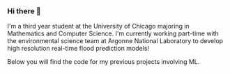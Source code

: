 ### Hi there 👋

I'm a third year student at the University of Chicago majoring in Mathematics and Computer Science. I'm currently working part-time with the environmental science team at Argonne National Laboratory to develop high resolution real-time flood prediction models! 

Below you will find the code for my previous projects involving ML.
<!--
**davdma/davdma** is a ✨ _special_ ✨ repository because its `README.md` (this file) appears on your GitHub profile.

Here are some ideas to get you started:

- 🔭 I’m currently working on ...
- 🌱 I’m currently learning ...
- 👯 I’m looking to collaborate on ...
- 🤔 I’m looking for help with ...
- 💬 Ask me about ...
- 📫 How to reach me: ...
- 😄 Pronouns: ...
- ⚡ Fun fact: ...
-->
